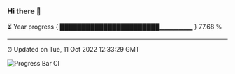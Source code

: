### Hi there 👋

⏳ Year progress { ███████████████████████▁▁▁▁▁▁▁ } 77.68 %

---

⏰ Updated on Tue, 11 Oct 2022 12:33:29 GMT

![Progress Bar CI](https://github.com/liununu/liununu/workflows/Progress%20Bar%20CI/badge.svg)
